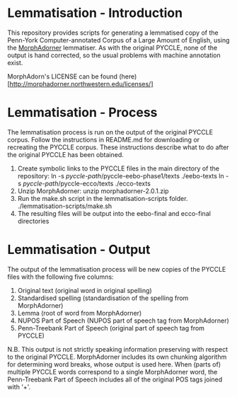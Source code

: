 # Lemmatisation - Introduction

This repository provides scripts for generating a lemmatised copy of the 
Penn-York Computer-annotated Corpus of a Large Amount of English, using
the [MorphAdorner](http://morphadorner.northwestern.edu) lemmatiser. As with
the original PYCCLE, none of the output is hand corrected, so the usual
problems with machine annotation exist.

MorphAdorn's LICENSE can be found (here)[http://morphadorner.northwestern.edu/licenses/]

# Lemmatisation - Process

The lemmatisation process is run on the output of the original PYCCLE
corpus. Follow the instructions in README.md for downloading or recreating 
the PYCCLE corpus. These instructions describe what to do after
the original PYCCLE has been obtained.

1. Create symbolic links to the PYCCLE files in the main directory of the
repository: 
ln -s *pyccle-path*/pyccle-eebo-phase1/texts ./eebo-texts
ln -s *pyccle-path*/pyccle-ecco/texts ./ecco-texts
2. Unzip MorphAdorner: 
unzip morphadorner-2.0.1.zip
3. Run the make.sh script in the lemmatisation-scripts folder.
./lemmatisation-scripts/make.sh
4. The resulting files will be output into the eebo-final and ecco-final
directories

# Lemmatisation - Output

The output of the lemmatisation process will be new copies of the PYCCLE
files with the following five columns:

1. Original text (original word in original spelling)
2. Standardised spelling (standardisation of the spelling from MorphAdorner)
3. Lemma (root of word from MorphAdorner)
4. NUPOS Part of Speech (NUPOS part of speech tag from MorphAdorner)
5. Penn-Treebank Part of Speech (original part of speech tag from PYCCLE)

N.B. This output is not strictly speaking information preserving with respect
to the original PYCCLE. MorphAdorner includes its own chunking algorithm for
determining word breaks, whose output is used here. When (parts of) multiple 
PYCCLE words correspond to a single MorphAdorner word, the Penn-Treebank
Part of Speech includes all of the original POS tags joined with '+'.

